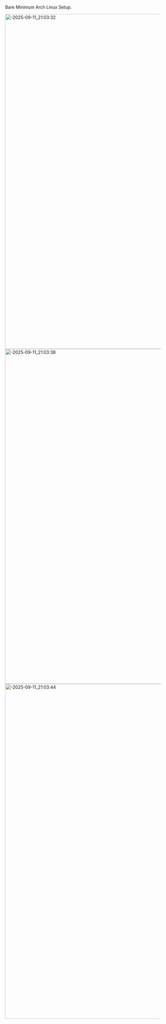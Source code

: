 Bare Minimum Arch Linux Setup.

<img width="1920" height="1080" alt="-2025-09-11_21:03:32" src="https://github.com/user-attachments/assets/93a971d4-65f2-4ea6-a26e-187656443f98" />
<img width="1920" height="1080" alt="-2025-09-11_21:03:38" src="https://github.com/user-attachments/assets/ba0cc4b5-cd02-450a-865b-ca6cded3b67c" />
<img width="1920" height="1080" alt="-2025-09-11_21:03:44" src="https://github.com/user-attachments/assets/95fcda5d-736b-467e-b20c-2b80af10b4bf" />


